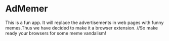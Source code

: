 # AdMemer

This is a fun app.
It will replace the advertisements in web pages with funny memes.Thus we have decided to make it a browser extension.
//So make ready your browsers for some meme vandalism!
